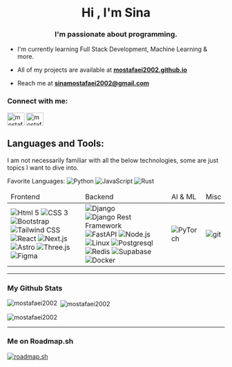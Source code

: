 <!-- Heading and Title -->
<h1 align="center">Hi , I'm Sina</h1>
<h3 align="center">I'm passionate about programming.</h3>

<!-- More About Me -->
- I'm currently learning Full Stack Development, Machine Learning & more.

- All of my projects are available at **[mostafaei2002.github.io](https://mostafaei2002.github.io)**

- Reach me at **sinamostafaei2002@gmail.com**

<!-- Socials -->
<h3 align="left">Connect with me:</h3>
<p align="left">
<a href="https://kaggle.com/mostafaei2002" target="blank"><img align="center" src="https://raw.githubusercontent.com/rahuldkjain/github-profile-readme-generator/master/src/images/icons/Social/kaggle.svg" alt="mostafaei2002" height="30" width="40" /></a>
<a href="https://www.leetcode.com/mostafaei2002" target="blank"><img align="center" src="https://raw.githubusercontent.com/rahuldkjain/github-profile-readme-generator/master/src/images/icons/Social/leet-code.svg" alt="mostafaei2002" height="30" width="40" /></a>
</p>


<!-- Languages & Tools -->
<h2 align="left">Languages and Tools:</h2>
<p>I am not necessarily familiar with all the below technologies, some are just topics I want to dive into.</p>

<p>
Favorite Languages: 
<img src="https://img.shields.io/badge/Python-FFD43B?style=for-the-badge&logo=python&logoColor=blue" alt="Python" />
<img src="https://img.shields.io/badge/JavaScript-323330?style=for-the-badge&logo=javascript&logoColor=F7DF1E" alt="JavaScript" />
<img src="https://img.shields.io/badge/Rust-black?style=for-the-badge&logo=rust&logoColor=#E57324" alt="Rust" />
</p>
  
<table>
  <thead>
    <tr>
      <td>Frontend</td>
      <td>Backend</td>
      <td>AI & ML</td>
      <td>Misc</td>
    </tr>
  </thead>
  <tbody>
    <tr>
      <td>
<img src="https://img.shields.io/badge/HTML5-E34F26?style=for-the-badge&logo=html5&logoColor=white" alt="Html 5" />
<img src="https://img.shields.io/badge/CSS3-1572B6?style=for-the-badge&logo=css3&logoColor=white" alt="CSS 3" />
<img src="https://img.shields.io/badge/Bootstrap-563D7C?style=for-the-badge&logo=bootstrap&logoColor=white" alt="Bootstrap" />
<img src="https://img.shields.io/badge/Tailwind_CSS-38B2AC?style=for-the-badge&logo=tailwind-css&logoColor=white" alt="Tailwind CSS" />
<img src="https://img.shields.io/badge/React-20232A?style=for-the-badge&logo=react&logoColor=61DAFB" alt="React" />
<img src="https://img.shields.io/badge/next%20js-000000?style=for-the-badge&logo=nextdotjs&logoColor=white" alt="Next.js" />
<img src="https://img.shields.io/badge/Astro-0C1222?style=for-the-badge&logo=astro&logoColor=FDFDFE" alt="Astro" />
<img src="https://img.shields.io/badge/ThreeJs-black?style=for-the-badge&logo=three.js&logoColor=white" alt="Three.js" />
<img src="https://img.shields.io/badge/Figma-F24E1E?style=for-the-badge&logo=figma&logoColor=white" alt="Figma" />
      </td>
      <td>
<img src="https://img.shields.io/badge/Django-092E20?style=for-the-badge&logo=django&logoColor=green" alt="Django" />
<img src="https://img.shields.io/badge/django%20rest-ff1709?style=for-the-badge&logo=django&logoColor=white" alt="Django Rest Framework" />
<img src="https://img.shields.io/badge/fastapi-109989?style=for-the-badge&logo=FASTAPI&logoColor=white" alt="FastAPI" />
<img src="https://img.shields.io/badge/Node%20js-339933?style=for-the-badge&logo=nodedotjs&logoColor=white" alt="Node.js" />
<img src="https://img.shields.io/badge/Linux-FCC624?style=for-the-badge&logo=linux&logoColor=black" alt="Linux" />
<img src="https://img.shields.io/badge/PostgreSQL-316192?style=for-the-badge&logo=postgresql&logoColor=white" alt="Postgresql" />
<img src="https://img.shields.io/badge/redis-%23DD0031.svg?&style=for-the-badge&logo=redis&logoColor=white" alt="Redis" />
<img src="https://img.shields.io/badge/Supabase-181818?style=for-the-badge&logo=supabase&logoColor=white" alt="Supabase" />
<img src="https://img.shields.io/badge/Docker-2CA5E0?style=for-the-badge&logo=docker&logoColor=white" alt="Docker" />
      </td>
      <td>
<img src="https://img.shields.io/badge/PyTorch-EE4C2C?style=for-the-badge&logo=pytorch&logoColor=white" alt="PyTorch" />
      </td>
      <td>
<img src="https://img.shields.io/badge/GIT-E44C30?style=for-the-badge&logo=git&logoColor=white" alt="git" />
      </td>
    </tr>
  </tbody>
</table>

<hr>
<h3>My Github Stats</h3>

<p><img align="left" src="https://github-readme-stats.vercel.app/api/top-langs?username=mostafaei2002&show_icons=true&locale=en&layout=compact" alt="mostafaei2002" /></p>

<p>&nbsp;<img align="center" src="https://github-readme-stats.vercel.app/api?username=mostafaei2002&show_icons=true&locale=en" alt="mostafaei2002" /></p>

<p><img align="center" src="https://github-readme-streak-stats.herokuapp.com/?user=mostafaei2002&" alt="mostafaei2002" /></p>

<!-- Roadmap & Leetcode -->
<hr/>
<h3>Me on Roadmap.sh</h3>

[![roadmap.sh](https://api.roadmap.sh/v1-badge/tall/64e7472ab128dce3cb6f1e28?variant=dark&roadmaps=frontend%2Cbackend%2Cdevops%2Cai-data-scientist)](https://roadmap.sh)
